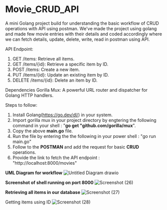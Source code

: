# Movie_CRUD_API
A mini Golang project build for understanding the basic workflow of CRUD operations with API using postman. We've made the project using golang and made few movie entries with their details and coded accordingly where we can fetch details, update, delete, write, read in postman using API. 

API Endpoint:  
1. GET /items: Retrieve all items.
2. GET /items/{id}: Retrieve a specific item by ID.
3. POST /items: Create a new item.
4. PUT /items/{id}: Update an existing item by ID.
5. DELETE /items/{id}: Delete an item by ID.


Dependencies
Gorilla Mux: A powerful URL router and dispatcher for Golang HTTP handlers.

Steps to follow:
1. Install Golang(https://go.dev/dl/) in your system.
2. Import gorilla mux in your project directory by engtering the following command in your shell : "**go get "github.com/gorilla/mux**".
3. Copy the above **main.go** file.
4. Run the file by entering the the following in your power shell : "go run main.go"
5. Follow to the **POSTMAN** and add the request for basic **CRUD** operations.
6. Provide the link to fetch the API endpoint : "http://localhost:8000/movies"


**UML Diagram for workflow**
![Untitled Diagram drawio](https://github.com/shreyaaansh/Movie_CRUD_API/assets/85485959/805dfa7d-3bff-4fcc-95a2-bbaa2b74f17e)



**Screenshot of shell running on port 8000**
![Screenshot (26)](https://github.com/shreyaaansh/Movie_CRUD_API/assets/85485959/54561fa0-d8cf-4a17-8157-6ef8ec07e287)


**Retrieving all items in our database**
![Screenshot (27)](https://github.com/shreyaaansh/Movie_CRUD_API/assets/85485959/0fc6c984-2da8-46b2-853a-5202a16a51c7)


Getting items using ID
![Screenshot (28)](https://github.com/shreyaaansh/Movie_CRUD_API/assets/85485959/f39a92e6-e1c0-4199-a43a-dec38dceea3a)


